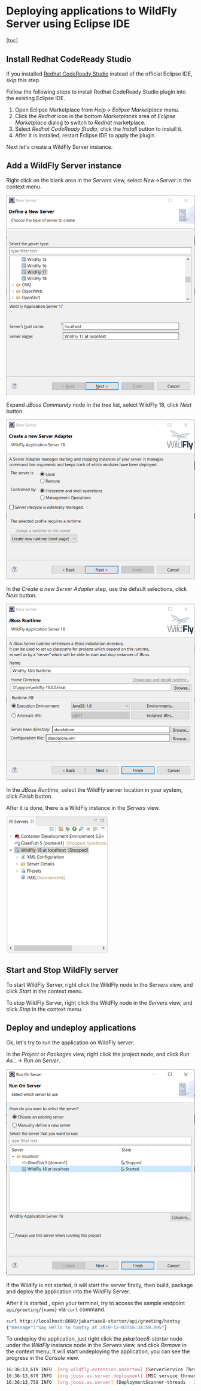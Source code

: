 # Deploying applications to WildFly Server using Eclipse IDE

[toc]

## Install Redhat CodeReady Studio

If you installed [Redhat CodeReady Studio](https://developers.redhat.com/products/codeready-studio/overview) instead of the official Eclipse IDE, skip this step. 

Follow the following steps to  install Redhat CodeReady Studio plugin into the existing Eclipse IDE.

1. Open Eclipse Marketplace from *Help*-> *Eclipse Marketplace* menu. 
2. Click the *Redhat* icon in the bottom *Marketplaces* area of *Eclipse Marketplace* dialog to switch to *Redhat* marketplace.
3. Select *Redhat CodeReady Studio*,  click the *Install* button to install it.
4. After it is installed, restart Eclipse IDE to apply the plugin.

Next let's create a WildFly Server instance.

## Add a WildFly Server instance

Right click on the blank area in the *Servers* view, select *New*->*Server* in the context menu.

<img src="./eclipse-new-wildfly1.png" alt="Eclipse  new Server WildFly " style="zoom:80%;" />



Expand *JBoss Community* node in the tree list, select WildFly 18, click *Next*  button.

<img src="./eclipse-new-wildfly2.png" alt="Eclipse  new Server WildFly " style="zoom:80%;" />

In the  *Create a new Server Adapter* step, use the default selections, click *Next* button.

<img src="./eclipse-new-wildfly3.png" alt="Eclipse  new Server WildFly " style="zoom:80%;" />

In the *JBoss Runtime*, select the WildFly server location in your system, click *Finish* button. 

After it is done, there is a WildFly instance in the  *Servers* view.

<img src="./eclipse-new-wildfly4.png" alt="Eclipse  new Server WildFly " style="zoom:80%;" />



## Start and Stop WildFly server

To start WildFly Server, right click the WildFly node in the *Servers* view, and click *Start*  in the context menu.

To stop WildFly  Server, right click the WildFly node in the *Servers* view, and click *Stop*  in the context menu.

## Deploy and undeploy applications

Ok, let's try to run the application on WildFly server.

In the *Project* or *Packages* view, right click the project node, and click *Run As...*-> *Run on Server*.

![Eclipse run on Server-WildFly](./eclipse-wildfly-run-on-server.png)

If the Wildlfy is not started, it will start the server firstly, then build, package and deploy the application into the WildFly Server.

After it is started , open your terminal, try to access the sample endpoint `api/greeting/{name}` via `curl` command.

```bash 
curl http://localhost:8080/jakartaee8-starter/api/greeting/hantsy
{"message":"Say Hello to hantsy at 2019-12-03T16:34:59.095"}
```

To undeploy the application, just right click the *jakartaee8-starter* node under the *WildFly* instance node in the *Servers* view, and click *Remove* in the context menu. It will start undeploying the application, you can see the progress in the *Console* view.

```bash
16:36:13,619 INFO  [org.wildfly.extension.undertow] (ServerService Thread Pool -- 8) WFLYUT0022: Unregistered web context: '/jakartaee8-starter' from server 'default-server'
16:36:13,670 INFO  [org.jboss.as.server.deployment] (MSC service thread 1-5) WFLYSRV0028: Stopped deployment jakartaee8-starter.war (runtime-name: jakartaee8-starter.war) in 80ms
16:36:13,758 INFO  [org.jboss.as.server] (DeploymentScanner-threads - 1) WFLYSRV0009: Undeployed "jakartaee8-starter.war" (runtime-name: "jakartaee8-starter.war")
```

